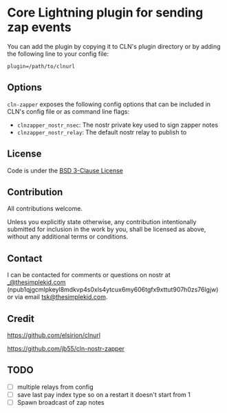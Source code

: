 # Core Lightning plugin for sending zap events

You can add the plugin by copying it to CLN's plugin directory or by adding the following line to your config file:

```
plugin=/path/to/clnurl
```

## Options
`cln-zapper` exposes the following config options that can be included in CLN's config file or as command line flags:
* `clnzapper_nostr_nsec`: The nostr private key used to sign zapper notes
* `clnzapper_nostr_relay`: The default nostr relay to publish to

## License

Code is under the [BSD 3-Clause License](LICENSE-BSD-3)

## Contribution

All contributions welcome.

Unless you explicitly state otherwise, any contribution intentionally submitted for inclusion in the work by you, shall be licensed as above, without any additional terms or conditions.

## Contact

I can be contacted for comments or questions on nostr at _@thesimplekid.com (npub1qjgcmlpkeyl8mdkvp4s0xls4ytcux6my606tgfx9xttut907h0zs76lgjw) or via email tsk@thesimplekid.com.


## Credit
https://github.com/elsirion/clnurl

https://github.com/jb55/cln-nostr-zapper


## TODO
 - [ ] multiple relays from config
 - [ ] save last pay index type so on a restart it doesn't start from 1
 - [ ] Spawn broadcast of zap notes